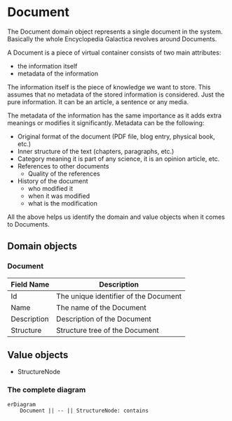 # Document

The Document domain object represents a single document in the system.
Basically the whole Encyclopedia Galactica revolves around Documents.

A Document is a piece of virtual container consists of two main attributes:

- the information itself
- metadata of the information

The information itself is the piece of knowledge we want to store.
This assumes that no metadata of the stored information is considered.
Just the pure information.
It can be an article, a sentence or any media.

The metadata of the information has the same importance as it adds extra meanings or modifies it
significantly.
Metadata can be the following:

- Original format of the document (PDF file, blog entry, physical book, etc.)
- Inner structure of the text (chapters, paragraphs, etc.)
- Category meaning it is part of any science, it is an opinion article, etc.
- References to other documents
    - Quality of the references
- History of the document
    - who modified it
    - when it was modified
    - what is the modification

All the above helps us identify the domain and value objects when it comes to Documents.

## Domain objects

### Document

| Field Name  | Description                           |
|-------------|---------------------------------------|
| Id          | The unique identifier of the Document |
| Name        | The name of the Document              |
| Description | Description of the Document           |
| Structure   | Structure tree of the Document        |

## Value objects

- StructureNode

### The complete diagram

```mermaid
erDiagram
    Document || -- || StructureNode: contains
```